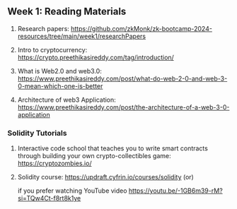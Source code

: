 ## Week 1: Reading Materials

1. Research papers: https://github.com/zkMonk/zk-bootcamp-2024-resources/tree/main/week1/researchPapers

2. Intro to cryptocurrency: https://crypto.preethikasireddy.com/tag/introduction/

3. What is Web2.0 and web3.0: https://www.preethikasireddy.com/post/what-do-web-2-0-and-web-3-0-mean-which-one-is-better

4. Architecture of web3 Application: https://www.preethikasireddy.com/post/the-architecture-of-a-web-3-0-application

### Solidity Tutorials

1. Interactive code school that teaches you to write smart contracts through building your own crypto-collectibles game: https://cryptozombies.io/

2. Solidity course: https://updraft.cyfrin.io/courses/solidity  (or)

   if you prefer watching YouTube video https://youtu.be/-1GB6m39-rM?si=TQw4Ct-f8rt8k1ye
